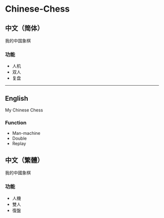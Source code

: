 # Chinese-Chess
## 中文（简体）
我的中国象棋
### 功能
- 人机
- 双人
- 复盘
***
## English
My Chinese Chess
### Function
- Man-machine
- Double
- Replay
## 中文（繁體）
我的中國象棋
### 功能
- 人機
- 雙人
- 復盤
